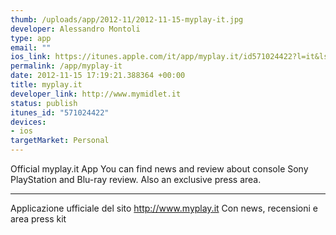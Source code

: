```yaml
--- 
thumb: /uploads/app/2012-11/2012-11-15-myplay-it.jpg
developer: Alessandro Montoli
type: app
email: ""
ios_link: https://itunes.apple.com/it/app/myplay.it/id571024422?l=it&ls=1%26mt=8
permalink: /app/myplay-it
date: 2012-11-15 17:19:21.388364 +00:00
title: myplay.it
developer_link: http://www.mymidlet.it
status: publish
itunes_id: "571024422"
devices: 
- ios
targetMarket: Personal
---
```


Official myplay.it App
You can find news and review about console Sony PlayStation and Blu-ray review.
Also an exclusive press area.

--------

Applicazione ufficiale del sito http://www.myplay.it
Con news, recensioni e area press kit

